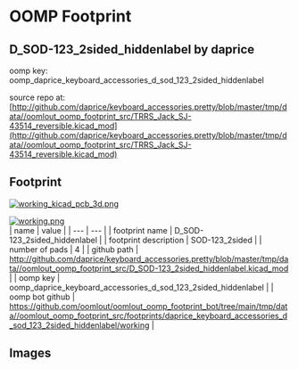 # OOMP Footprint  
## D_SOD-123_2sided_hiddenlabel  by daprice  
  
oomp key: oomp_daprice_keyboard_accessories_d_sod_123_2sided_hiddenlabel  
  
source repo at: [http://github.com/daprice/keyboard_accessories.pretty/blob/master/tmp/data//oomlout_oomp_footprint_src/TRRS_Jack_SJ-43514_reversible.kicad_mod](http://github.com/daprice/keyboard_accessories.pretty/blob/master/tmp/data//oomlout_oomp_footprint_src/TRRS_Jack_SJ-43514_reversible.kicad_mod)  
## Footprint  
  
[![working_kicad_pcb_3d.png](working_kicad_pcb_3d_600.png)](working_kicad_pcb_3d.png)  
  
[![working.png](working_600.png)](working.png)  
| name | value | 
| --- | --- | 
| footprint name | D_SOD-123_2sided_hiddenlabel | 
| footprint description | SOD-123_2sided | 
| number of pads | 4 | 
| github path | http://github.com/daprice/keyboard_accessories.pretty/blob/master/tmp/data//oomlout_oomp_footprint_src/D_SOD-123_2sided_hiddenlabel.kicad_mod | 
| oomp key | oomp_daprice_keyboard_accessories_d_sod_123_2sided_hiddenlabel | 
| oomp bot github | https://github.com/oomlout/oomlout_oomp_footprint_bot/tree/main/tmp/data//oomlout_oomp_footprint_src/footprints/daprice_keyboard_accessories_d_sod_123_2sided_hiddenlabel/working | 
## Images  
